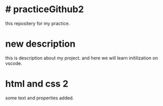 # # practiceGithub2
this repositery for my practice.
# new description
this is description about my project. and here we will learn initilization on vscode.
# html and css 2
some text and properties added.